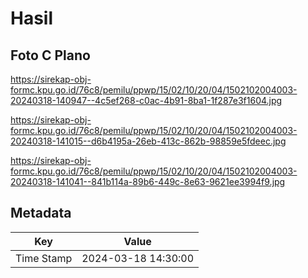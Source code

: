 # Hasil

## Foto C Plano

https://sirekap-obj-formc.kpu.go.id/76c8/pemilu/ppwp/15/02/10/20/04/1502102004003-20240318-140947--4c5ef268-c0ac-4b91-8ba1-1f287e3f1604.jpg

https://sirekap-obj-formc.kpu.go.id/76c8/pemilu/ppwp/15/02/10/20/04/1502102004003-20240318-141015--d6b4195a-26eb-413c-862b-98859e5fdeec.jpg

https://sirekap-obj-formc.kpu.go.id/76c8/pemilu/ppwp/15/02/10/20/04/1502102004003-20240318-141041--841b114a-89b6-449c-8e63-9621ee3994f9.jpg


## Metadata

| Key        | Value               |
| ---------- | ------------------- |
| Time Stamp | 2024-03-18 14:30:00 |



